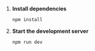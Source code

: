 1. **Install dependencies**
   ```sh
   npm install
   ```
2. **Start the development server**
   ```sh
   npm run dev
   ```
